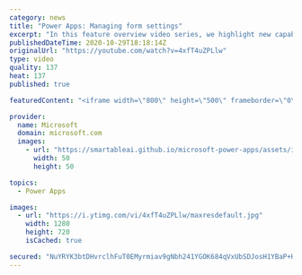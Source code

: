 ```yaml
---
category: news
title: "Power Apps: Managing form settings"
excerpt: "In this feature overview video series, we highlight new capabilities included in the latest update to Microsoft Power Apps.  Improvements to Microsoft Power Apps for managing form settings and events allow users to set various features on a form in the new modern designer.   Get the most out of Power"
publishedDateTime: 2020-10-29T18:18:14Z
originalUrl: "https://youtube.com/watch?v=4xfT4uZPLlw"
type: video
quality: 137
heat: 137
published: true

featuredContent: "<iframe width=\"800\" height=\"500\" frameborder=\"0\" src=\"https://www.youtube.com/embed/4xfT4uZPLlw\" allow=\"accelerometer; autoplay; encrypted-media; gyroscope; picture-in-picture\" allowfullscreen></iframe>"

provider:
  name: Microsoft
  domain: microsoft.com
  images:
    - url: "https://smartableai.github.io/microsoft-power-apps/assets/images/organizations/microsoft.com-50x50.jpg"
      width: 50
      height: 50

topics:
  - Power Apps

images:
  - url: "https://i.ytimg.com/vi/4xfT4uZPLlw/maxresdefault.jpg"
    width: 1280
    height: 720
    isCached: true

secured: "NuYRYK3btDHvrclhFuT0EMyrmiav9gNbh241YGOK684qVxUbSDJosH1YBaP+H7+PIJ69lGyi3Zor7sgnjXvw2nrFm0HE+INwGL4wwd/+nO7oaGHnB18ppPeknkLr0iYBw1fdhrLGtdpVnsGqBIFPIsu3L6MVMuENgHvQFS6kF6cIEPXT5fzU2+fjXu0kE85Ytg4FNBVtkMrj1+iDutNDR6b7uwnrU6hwAJ8pMfZnYahp5FXz3JwWRqSw0xFCVTV9yBkaBOtbxjnqIrrGK7cG5MAe3FaxU8UUw7Abf92EjdurIemzUBhcUbvIAcHTwXxQYibmtYehZK6i7js3gnDWPYCf+2OBZ6hjf5t5xeEia7YZwJLYGjde50EZssvyvu1assXMRYgadOQAjz6lgNa1eOQ5NgPRMEVft9ITywDgyUw6FIRvMQEcYFDbCqzTCjym;kMN8C7clOfD9GrkPxXyssQ=="
---
```


